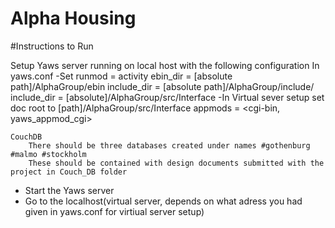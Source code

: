 # Alpha Housing



#Instructions to Run

Setup
	Yaws server running on local host with the following configuration
	 In yaws.conf
	    -Set 
	    	 runmod = activity
	    	 ebin_dir = [absolute path]/AlphaGroup/ebin
		 include_dir = [absolute path]/AlphaGroup/include/
		 include_dir = [absolute]/AlphaGroup/src/Interface
	    -In Virtual sever setup set doc root to [path]/AlphaGroup/src/Interface
	    	appmods = <cgi-bin, yaws_appmod_cgi>
	

	CouchDB
		There should be three databases created under names #gothenburg #malmo #stockholm
		These should be contained with design documents submitted with the project in Couch_DB folder
		

- Start the Yaws server
- Go to the localhost(virtual server, depends on what adress you had given in yaws.conf for virtiual server setup)